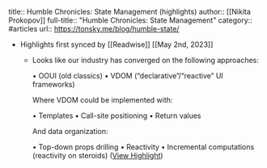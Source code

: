 title:: Humble Chronicles: State Management (highlights)
author:: [[Nikita Prokopov]]
full-title:: "Humble Chronicles: State Management"
category:: #articles
url:: https://tonsky.me/blog/humble-state/

- Highlights first synced by [[Readwise]] [[May 2nd, 2023]]
	- Looks like our industry has converged on the following approaches:
	  
	  •   OOUI (old classics)
	  •   VDOM (“declarative”/“reactive” UI frameworks)
	  
	  Where VDOM could be implemented with:
	  
	  •   Templates
	  •   Call-site positioning
	  •   Return values
	  
	  And data organization:
	  
	  •   Top-down props drilling
	  •   Reactivity
	  •   Incremental computations (reactivity on steroids) ([View Highlight](https://read.readwise.io/read/01gzcnm0qx8mvqcwgyfjykmyc3))